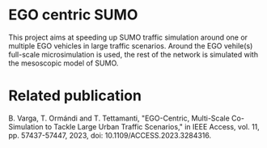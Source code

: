 # EGO centric SUMO

This project aims at speeding up SUMO traffic simulation around one or multiple EGO vehicles in large traffic scenarios. Around the EGO vehile(s) full-scale microsimulation is used, the rest of the network is simulated with the mesoscopic model of SUMO. 

# Related publication

B. Varga, T. Ormándi and T. Tettamanti, "EGO-Centric, Multi-Scale Co-Simulation to Tackle Large Urban Traffic Scenarios," in IEEE Access, vol. 11, pp. 57437-57447, 2023, doi: 10.1109/ACCESS.2023.3284316.
